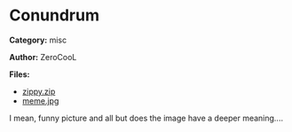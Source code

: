 # Conundrum
**Category:** misc 

**Author:** ZeroCooL

**Files:**
* [zippy.zip](./chal/zippy.zip)
* [meme.jpg](./chal/meme.jpg)

I mean, funny picture and all but does the image have a deeper meaning....
